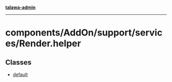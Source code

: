 [**talawa-admin**](../../../../../README.md)

***

# components/AddOn/support/services/Render.helper

## Classes

- [default](classes/default.md)
